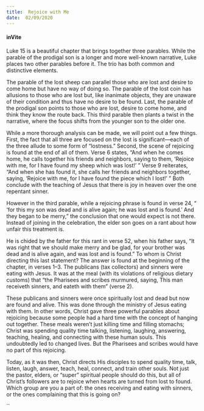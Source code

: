 ```yaml
---
title:  Rejoice with Me
date:  02/09/2020
---
```


#### inVite

Luke 15 is a beautiful chapter that brings together three parables. While the parable of the prodigal son is a longer and more well-known narrative, Luke places two other parables before it. The trio has both common and distinctive elements.

The parable of the lost sheep can parallel those who are lost and desire to come home but have no way of doing so. The parable of the lost coin has allusions to those who are lost but, like inanimate objects, they are unaware of their condition and thus have no desire to be found. Last, the parable of the prodigal son points to those who are lost, desire to come home, and think they know the route back. This third parable then plants a twist in the narrative, where the focus shifts from the younger son to the older one.

While a more thorough analysis can be made, we will point out a few things. First, the fact that all three are focused on the lost is significant—each of the three allude to some form of “lostness.” Second, the scene of rejoicing is found at the end of all of them. Verse 6 states, “And when he comes home, he calls together his friends and neighbors, saying to them, ‘Rejoice with me, for I have found my sheep which was lost!’ ” Verse 9 reiterates, “And when she has found it, she calls her friends and neighbors together, saying, ‘Rejoice with me, for I have found the piece which I lost!’ ” Both conclude with the teaching of Jesus that there is joy in heaven over the one repentant sinner.

However in the third parable, while a rejoicing phrase is found in verse 24, “ ‘for this my son was dead and is alive again; he was lost and is found.’ And they began to be merry,” the conclusion that one would expect is not there. Instead of joining in the celebration, the elder son goes on a rant about how unfair this treatment is.

He is chided by the father for this rant in verse 52, when his father says, “It was right that we should make merry and be glad, for your brother was dead and is alive again, and was lost and is found.” To whom is Christ directing this last statement? The answer is found at the beginning of the chapter, in verses 1–3. The publicans (tax collectors) and sinners were eating with Jesus. It was at the meal (with its violations of religious dietary customs) that “the Pharisees and scribes murmured, saying, This man receiveth sinners, and eateth with them” (verse 2).

These publicans and sinners were once spiritually lost and dead but now are found and alive. This was done through the ministry of Jesus eating with them. In other words, Christ gave three powerful parables about rejoicing because some people had a hard time with the concept of hanging out together. These meals weren’t just killing time and filling stomachs; Christ was spending quality time talking, listening, laughing, answering, teaching, healing, and connecting with these human souls. This undoubtedly led to changed lives. But the Pharisees and scribes would have no part of this rejoicing.

Today, as it was then, Christ directs His disciples to spend quality time, talk, listen, laugh, answer, teach, heal, connect, and train other souls. Not just the pastor, elders, or “super” spiritual people should do this, but all of Christ’s followers are to rejoice when hearts are turned from lost to found. Which group are you a part of: the ones receiving and eating with sinners, or the ones complaining that this is going on?

``